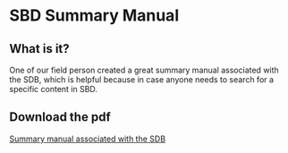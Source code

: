 # SBD Summary Manual

## What is it? 

One of our field person created a great summary manual associated with the SDB, which is helpful because in case anyone needs to search for a specific content in SBD. 

## Download the pdf


[Summary manual associated with the SDB](resources/files/SBDinPDF.pdf)
